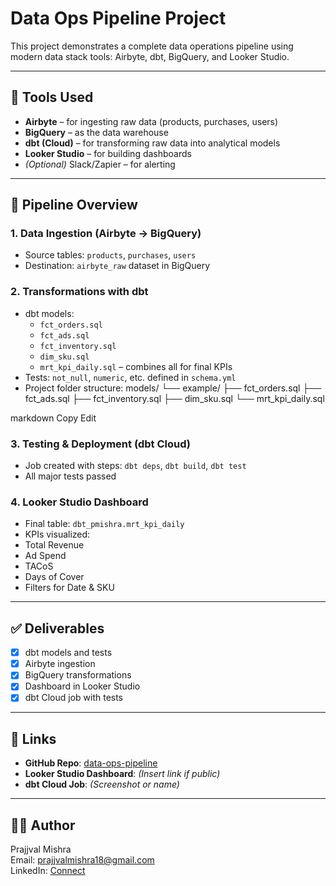 # Data Ops Pipeline Project

This project demonstrates a complete data operations pipeline using modern data stack tools: Airbyte, dbt, BigQuery, and Looker Studio.

---

## 🚀 Tools Used

- **Airbyte** – for ingesting raw data (products, purchases, users)
- **BigQuery** – as the data warehouse
- **dbt (Cloud)** – for transforming raw data into analytical models
- **Looker Studio** – for building dashboards
- *(Optional)* Slack/Zapier – for alerting

---

## 📂 Pipeline Overview

### 1. **Data Ingestion (Airbyte → BigQuery)**
- Source tables: `products`, `purchases`, `users`
- Destination: `airbyte_raw` dataset in BigQuery

### 2. **Transformations with dbt**
- dbt models:
  - `fct_orders.sql`
  - `fct_ads.sql`
  - `fct_inventory.sql`
  - `dim_sku.sql`
  - `mrt_kpi_daily.sql` – combines all for final KPIs
- Tests: `not_null`, `numeric`, etc. defined in `schema.yml`
- Project folder structure:
models/
└── example/
├── fct_orders.sql
├── fct_ads.sql
├── fct_inventory.sql
├── dim_sku.sql
└── mrt_kpi_daily.sql

markdown
Copy
Edit

### 3. **Testing & Deployment (dbt Cloud)**
- Job created with steps: `dbt deps`, `dbt build`, `dbt test`
- All major tests passed

### 4. **Looker Studio Dashboard**
- Final table: `dbt_pmishra.mrt_kpi_daily`
- KPIs visualized:
- Total Revenue
- Ad Spend
- TACoS
- Days of Cover
- Filters for Date & SKU

---

## ✅ Deliverables

- [x] dbt models and tests
- [x] Airbyte ingestion
- [x] BigQuery transformations
- [x] Dashboard in Looker Studio
- [x] dbt Cloud job with tests

---

## 🔗 Links

- **GitHub Repo**: [data-ops-pipeline](https://github.com/PrajjvalMishra/data-ops-pipeline)
- **Looker Studio Dashboard**: *(Insert link if public)*
- **dbt Cloud Job**: *(Screenshot or name)*

---

## 🙋‍♂️ Author

Prajjval Mishra  
Email: prajjvalmishra18@gmail.com  
LinkedIn: [Connect](https://www.linkedin.com/in/prajjval-mishra)
